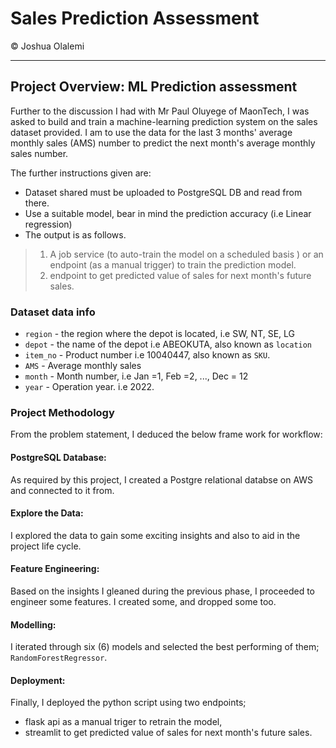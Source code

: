 # Sales Prediction Assessment

© Joshua Olalemi

---
## Project Overview: ML Prediction assessment

Further to the discussion I had with Mr Paul Oluyege of MaonTech, I was asked to build and train a machine-learning prediction system on the sales dataset provided. I am to use the data for the last 3 months' average monthly sales (AMS) number to predict the next month's average monthly sales number.

The further instructions given are:

- Dataset shared must be uploaded to PostgreSQL DB and read from there.
- Use a suitable model, bear in mind the prediction accuracy (i.e Linear regression)
- The output is as follows.
> 1. A job service (to auto-train the model on a scheduled basis  ) or an endpoint (as a manual trigger) to train the prediction model.
> 2. endpoint to get predicted value of sales for next month's future sales.

### Dataset data info

- `region` - the region where the depot is located, i.e SW, NT, SE, LG
- `depot` - the name of the depot i.e ABEOKUTA, also known as `location`
- `item_no` - Product number i.e 10040447, also known as `SKU`.
- `AMS` - Average monthly sales
- `month` - Month number, i.e Jan =1, Feb =2, ..., Dec = 12
- `year` - Operation year. i.e 2022.

### Project Methodology

From the problem statement, I deduced the below frame work for workflow:

#### PostgreSQL Database:

As required by this project, I created a Postgre relational databse on AWS and connected to it from.

#### Explore the Data:

I explored the data to gain some exciting insights and also to aid in the project life cycle.

#### Feature Engineering:

Based on the insights I gleaned during the previous phase, I proceeded to engineer some features. I created some, and dropped some too.

#### Modelling:

I iterated through six (6) models and selected the best performing of them; `RandomForestRegressor`.

#### Deployment:

Finally, I deployed the python script using two endpoints;
- flask api as a manual triger to retrain the model,
- streamlit to get predicted value of sales for next month's future sales.
